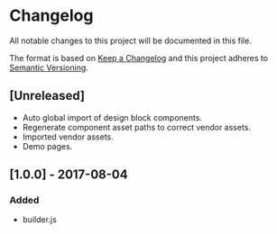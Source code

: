 # Changelog
All notable changes to this project will be documented in this file.

The format is based on [Keep a Changelog](http://keepachangelog.com/en/1.0.0/)
and this project adheres to [Semantic Versioning](http://semver.org/spec/v2.0.0.html).

## [Unreleased]
- Auto global import of design block components.
- Regenerate component asset paths to correct vendor assets. 
- Imported vendor assets. 
- Demo pages.

## [1.0.0] - 2017-08-04
### Added 
- builder.js 

